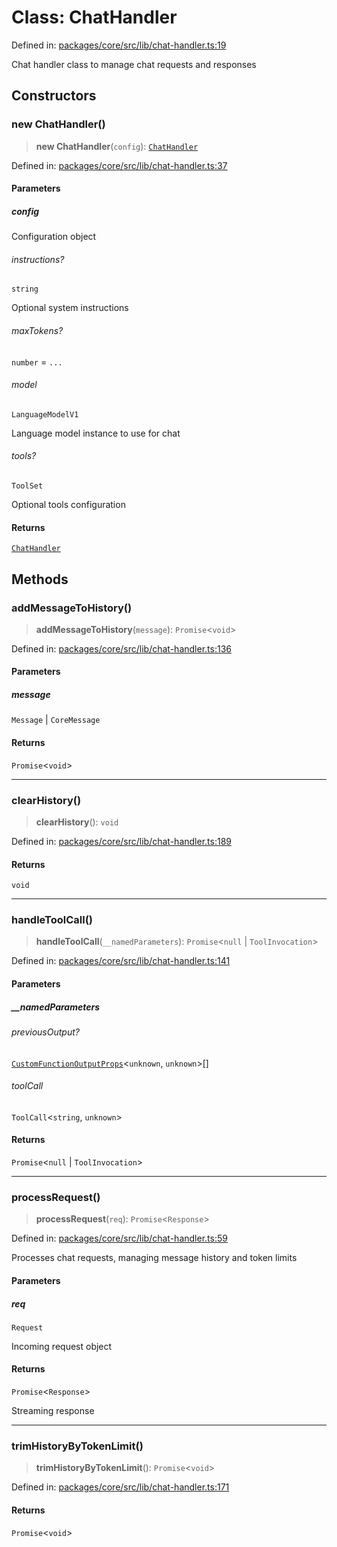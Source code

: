 # Class: ChatHandler

Defined in: [packages/core/src/lib/chat-handler.ts:19](https://github.com/GeoDaCenter/openassistant/blob/0c688d870b87d67f5ae44bc9413af48292a3320a/packages/core/src/lib/chat-handler.ts#L19)

Chat handler class to manage chat requests and responses

## Constructors

### new ChatHandler()

> **new ChatHandler**(`config`): [`ChatHandler`](ChatHandler.md)

Defined in: [packages/core/src/lib/chat-handler.ts:37](https://github.com/GeoDaCenter/openassistant/blob/0c688d870b87d67f5ae44bc9413af48292a3320a/packages/core/src/lib/chat-handler.ts#L37)

#### Parameters

##### config

Configuration object

###### instructions?

`string`

Optional system instructions

###### maxTokens?

`number` = `...`

###### model

`LanguageModelV1`

Language model instance to use for chat

###### tools?

`ToolSet`

Optional tools configuration

#### Returns

[`ChatHandler`](ChatHandler.md)

## Methods

### addMessageToHistory()

> **addMessageToHistory**(`message`): `Promise`\<`void`\>

Defined in: [packages/core/src/lib/chat-handler.ts:136](https://github.com/GeoDaCenter/openassistant/blob/0c688d870b87d67f5ae44bc9413af48292a3320a/packages/core/src/lib/chat-handler.ts#L136)

#### Parameters

##### message

`Message` | `CoreMessage`

#### Returns

`Promise`\<`void`\>

***

### clearHistory()

> **clearHistory**(): `void`

Defined in: [packages/core/src/lib/chat-handler.ts:189](https://github.com/GeoDaCenter/openassistant/blob/0c688d870b87d67f5ae44bc9413af48292a3320a/packages/core/src/lib/chat-handler.ts#L189)

#### Returns

`void`

***

### handleToolCall()

> **handleToolCall**(`__namedParameters`): `Promise`\<`null` \| `ToolInvocation`\>

Defined in: [packages/core/src/lib/chat-handler.ts:141](https://github.com/GeoDaCenter/openassistant/blob/0c688d870b87d67f5ae44bc9413af48292a3320a/packages/core/src/lib/chat-handler.ts#L141)

#### Parameters

##### \_\_namedParameters

###### previousOutput?

[`CustomFunctionOutputProps`](../type-aliases/CustomFunctionOutputProps.md)\<`unknown`, `unknown`\>[]

###### toolCall

`ToolCall`\<`string`, `unknown`\>

#### Returns

`Promise`\<`null` \| `ToolInvocation`\>

***

### processRequest()

> **processRequest**(`req`): `Promise`\<`Response`\>

Defined in: [packages/core/src/lib/chat-handler.ts:59](https://github.com/GeoDaCenter/openassistant/blob/0c688d870b87d67f5ae44bc9413af48292a3320a/packages/core/src/lib/chat-handler.ts#L59)

Processes chat requests, managing message history and token limits

#### Parameters

##### req

`Request`

Incoming request object

#### Returns

`Promise`\<`Response`\>

Streaming response

***

### trimHistoryByTokenLimit()

> **trimHistoryByTokenLimit**(): `Promise`\<`void`\>

Defined in: [packages/core/src/lib/chat-handler.ts:171](https://github.com/GeoDaCenter/openassistant/blob/0c688d870b87d67f5ae44bc9413af48292a3320a/packages/core/src/lib/chat-handler.ts#L171)

#### Returns

`Promise`\<`void`\>
